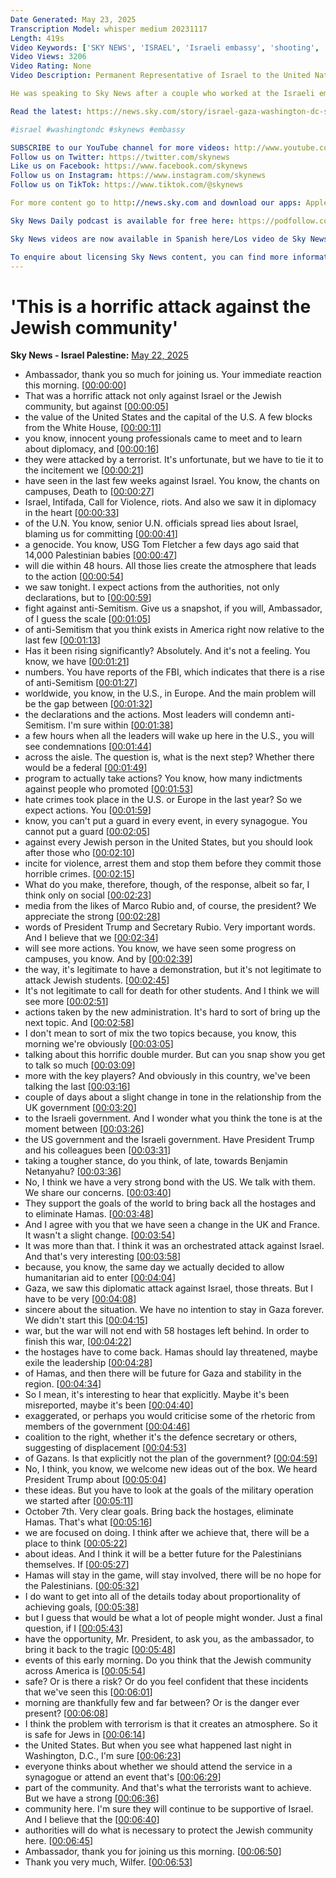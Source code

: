 ```yaml
---
Date Generated: May 23, 2025
Transcription Model: whisper medium 20231117
Length: 419s
Video Keywords: ['SKY NEWS', 'ISRAEL', 'Israeli embassy', 'shooting', 'Washington DC', 'Breaking news', 'capital jewish museum', 'fbi', 'fbi office', 'israel ambassador to the united nations', 'danny danon', 'gaza', 'hamas', 'israel', 'middle east', 'news', 'sky', 'war', 'world']
Video Views: 3206
Video Rating: None
Video Description: Permanent Representative of Israel to the United Nations Danny Danon says that he "expects action from authorities on antisemitism", not just condemnation.  

He was speaking to Sky News after a couple who worked at the Israeli embassy in Washington DC were shot dead by a suspect who shouted "free Palestine", according to police and witnesses.

Read the latest: https://news.sky.com/story/israel-gaza-washington-dc-shooting-embassy-hamas-war-aid-sky-news-live-latest-13362469

#israel #washingtondc #skynews #embassy 

SUBSCRIBE to our YouTube channel for more videos: http://www.youtube.com/skynews 
Follow us on Twitter: https://twitter.com/skynews 
Like us on Facebook: https://www.facebook.com/skynews 
Follow us on Instagram: https://www.instagram.com/skynews 
Follow us on TikTok: https://www.tiktok.com/@skynews 

For more content go to http://news.sky.com and download our apps: Apple https://itunes.apple.com/gb/app/sky-news/id316391924?mt=8 Android https://play.google.com/store/apps/details?id=com.bskyb.skynews.android&hl=en_GB 

Sky News Daily podcast is available for free here: https://podfollow.com/skynewsdaily/ 

Sky News videos are now available in Spanish here/Los video de Sky News están disponibles en español aquí: https://www.youtube.com/channel/UCzG5BnqHO8oNlrPDW9CYJog 

To enquire about licensing Sky News content, you can find more information here: https://news.sky.com/info/library-sales
---
```


# 'This is a horrific attack against the Jewish community'
**Sky News - Israel Palestine:** [May 22, 2025](https://www.youtube.com/watch?v=oILczcg-0T0)
*  Ambassador, thank you so much for joining us. Your immediate reaction this morning. [[00:00:00](https://www.youtube.com/watch?v=oILczcg-0T0&t=0.0s)]
*  That was a horrific attack not only against Israel or the Jewish community, but against [[00:00:05](https://www.youtube.com/watch?v=oILczcg-0T0&t=5.0s)]
*  the value of the United States and the capital of the U.S. A few blocks from the White House, [[00:00:11](https://www.youtube.com/watch?v=oILczcg-0T0&t=11.6s)]
*  you know, innocent young professionals came to meet and to learn about diplomacy, and [[00:00:16](https://www.youtube.com/watch?v=oILczcg-0T0&t=16.52s)]
*  they were attacked by a terrorist. It's unfortunate, but we have to tie it to the incitement we [[00:00:21](https://www.youtube.com/watch?v=oILczcg-0T0&t=21.88s)]
*  have seen in the last few weeks against Israel. You know, the chants on campuses, Death to [[00:00:27](https://www.youtube.com/watch?v=oILczcg-0T0&t=27.72s)]
*  Israel, Intifada, Call for Violence, riots. And also we saw it in diplomacy in the heart [[00:00:33](https://www.youtube.com/watch?v=oILczcg-0T0&t=33.36s)]
*  of the U.N. You know, senior U.N. officials spread lies about Israel, blaming us for committing [[00:00:41](https://www.youtube.com/watch?v=oILczcg-0T0&t=41.04s)]
*  a genocide. You know, USG Tom Fletcher a few days ago said that 14,000 Palestinian babies [[00:00:47](https://www.youtube.com/watch?v=oILczcg-0T0&t=47.04s)]
*  will die within 48 hours. All those lies create the atmosphere that leads to the action [[00:00:54](https://www.youtube.com/watch?v=oILczcg-0T0&t=54.2s)]
*  we saw tonight. I expect actions from the authorities, not only declarations, but to [[00:00:59](https://www.youtube.com/watch?v=oILczcg-0T0&t=59.88s)]
*  fight against anti-Semitism. Give us a snapshot, if you will, Ambassador, of I guess the scale [[00:01:05](https://www.youtube.com/watch?v=oILczcg-0T0&t=65.56s)]
*  of anti-Semitism that you think exists in America right now relative to the last few [[00:01:13](https://www.youtube.com/watch?v=oILczcg-0T0&t=73.44s)]
*  Has it been rising significantly? Absolutely. And it's not a feeling. You know, we have [[00:01:21](https://www.youtube.com/watch?v=oILczcg-0T0&t=81.24s)]
*  numbers. You have reports of the FBI, which indicates that there is a rise of anti-Semitism [[00:01:27](https://www.youtube.com/watch?v=oILczcg-0T0&t=87.16s)]
*  worldwide, you know, in the U.S., in Europe. And the main problem will be the gap between [[00:01:32](https://www.youtube.com/watch?v=oILczcg-0T0&t=92.11999999999999s)]
*  the declarations and the actions. Most leaders will condemn anti-Semitism. I'm sure within [[00:01:38](https://www.youtube.com/watch?v=oILczcg-0T0&t=98.6s)]
*  a few hours when all the leaders will wake up here in the U.S., you will see condemnations [[00:01:44](https://www.youtube.com/watch?v=oILczcg-0T0&t=104.03999999999999s)]
*  across the aisle. The question is, what is the next step? Whether there would be a federal [[00:01:49](https://www.youtube.com/watch?v=oILczcg-0T0&t=109.02s)]
*  program to actually take actions? You know, how many indictments against people who promoted [[00:01:53](https://www.youtube.com/watch?v=oILczcg-0T0&t=113.42s)]
*  hate crimes took place in the U.S. or Europe in the last year? So we expect actions. You [[00:01:59](https://www.youtube.com/watch?v=oILczcg-0T0&t=119.34s)]
*  know, you can't put a guard in every event, in every synagogue. You cannot put a guard [[00:02:05](https://www.youtube.com/watch?v=oILczcg-0T0&t=125.62s)]
*  against every Jewish person in the United States, but you should look after those who [[00:02:10](https://www.youtube.com/watch?v=oILczcg-0T0&t=130.74s)]
*  incite for violence, arrest them and stop them before they commit those horrible crimes. [[00:02:15](https://www.youtube.com/watch?v=oILczcg-0T0&t=135.9s)]
*  What do you make, therefore, though, of the response, albeit so far, I think only on social [[00:02:23](https://www.youtube.com/watch?v=oILczcg-0T0&t=143.14000000000001s)]
*  media from the likes of Marco Rubio and, of course, the president? We appreciate the strong [[00:02:28](https://www.youtube.com/watch?v=oILczcg-0T0&t=148.70000000000002s)]
*  words of President Trump and Secretary Rubio. Very important words. And I believe that we [[00:02:34](https://www.youtube.com/watch?v=oILczcg-0T0&t=154.3s)]
*  will see more actions. You know, we have seen some progress on campuses, you know. And by [[00:02:39](https://www.youtube.com/watch?v=oILczcg-0T0&t=159.66s)]
*  the way, it's legitimate to have a demonstration, but it's not legitimate to attack Jewish students. [[00:02:45](https://www.youtube.com/watch?v=oILczcg-0T0&t=165.3s)]
*  It's not legitimate to call for death for other students. And I think we will see more [[00:02:51](https://www.youtube.com/watch?v=oILczcg-0T0&t=171.94s)]
*  actions taken by the new administration. It's hard to sort of bring up the next topic. And [[00:02:58](https://www.youtube.com/watch?v=oILczcg-0T0&t=178.02s)]
*  I don't mean to sort of mix the two topics because, you know, this morning we're obviously [[00:03:05](https://www.youtube.com/watch?v=oILczcg-0T0&t=185.26000000000002s)]
*  talking about this horrific double murder. But can you snap show you get to talk so much [[00:03:09](https://www.youtube.com/watch?v=oILczcg-0T0&t=189.32s)]
*  more with the key players? And obviously in this country, we've been talking the last [[00:03:16](https://www.youtube.com/watch?v=oILczcg-0T0&t=196.2s)]
*  couple of days about a slight change in tone in the relationship from the UK government [[00:03:20](https://www.youtube.com/watch?v=oILczcg-0T0&t=200.72s)]
*  to the Israeli government. And I wonder what you think the tone is at the moment between [[00:03:26](https://www.youtube.com/watch?v=oILczcg-0T0&t=206.4s)]
*  the US government and the Israeli government. Have President Trump and his colleagues been [[00:03:31](https://www.youtube.com/watch?v=oILczcg-0T0&t=211.18s)]
*  taking a tougher stance, do you think, of late, towards Benjamin Netanyahu? [[00:03:36](https://www.youtube.com/watch?v=oILczcg-0T0&t=216.79999999999998s)]
*  No, I think we have a very strong bond with the US. We talk with them. We share our concerns. [[00:03:40](https://www.youtube.com/watch?v=oILczcg-0T0&t=220.48s)]
*  They support the goals of the world to bring back all the hostages and to eliminate Hamas. [[00:03:48](https://www.youtube.com/watch?v=oILczcg-0T0&t=228.72s)]
*  And I agree with you that we have seen a change in the UK and France. It wasn't a slight change. [[00:03:54](https://www.youtube.com/watch?v=oILczcg-0T0&t=234.16s)]
*  It was more than that. I think it was an orchestrated attack against Israel. And that's very interesting [[00:03:58](https://www.youtube.com/watch?v=oILczcg-0T0&t=238.44s)]
*  because, you know, the same day we actually decided to allow humanitarian aid to enter [[00:04:04](https://www.youtube.com/watch?v=oILczcg-0T0&t=244.16s)]
*  Gaza, we saw this diplomatic attack against Israel, those threats. But I have to be very [[00:04:08](https://www.youtube.com/watch?v=oILczcg-0T0&t=248.88s)]
*  sincere about the situation. We have no intention to stay in Gaza forever. We didn't start this [[00:04:15](https://www.youtube.com/watch?v=oILczcg-0T0&t=255.04s)]
*  war, but the war will not end with 58 hostages left behind. In order to finish this war, [[00:04:22](https://www.youtube.com/watch?v=oILczcg-0T0&t=262.03999999999996s)]
*  the hostages have to come back. Hamas should lay threatened, maybe exile the leadership [[00:04:28](https://www.youtube.com/watch?v=oILczcg-0T0&t=268.4s)]
*  of Hamas, and then there will be future for Gaza and stability in the region. [[00:04:34](https://www.youtube.com/watch?v=oILczcg-0T0&t=274.12s)]
*  So I mean, it's interesting to hear that explicitly. Maybe it's been misreported, maybe it's been [[00:04:40](https://www.youtube.com/watch?v=oILczcg-0T0&t=280.44s)]
*  exaggerated, or perhaps you would criticise some of the rhetoric from members of the government [[00:04:46](https://www.youtube.com/watch?v=oILczcg-0T0&t=286.08s)]
*  coalition to the right, whether it's the defence secretary or others, suggesting of displacement [[00:04:53](https://www.youtube.com/watch?v=oILczcg-0T0&t=293.76s)]
*  of Gazans. Is that explicitly not the plan of the government? [[00:04:59](https://www.youtube.com/watch?v=oILczcg-0T0&t=299.91999999999996s)]
*  No, I think, you know, we welcome new ideas out of the box. We heard President Trump about [[00:05:04](https://www.youtube.com/watch?v=oILczcg-0T0&t=304.68s)]
*  these ideas. But you have to look at the goals of the military operation we started after [[00:05:11](https://www.youtube.com/watch?v=oILczcg-0T0&t=311.68s)]
*  October 7th. Very clear goals. Bring back the hostages, eliminate Hamas. That's what [[00:05:16](https://www.youtube.com/watch?v=oILczcg-0T0&t=316.47999999999996s)]
*  we are focused on doing. I think after we achieve that, there will be a place to think [[00:05:22](https://www.youtube.com/watch?v=oILczcg-0T0&t=322.28s)]
*  about ideas. And I think it will be a better future for the Palestinians themselves. If [[00:05:27](https://www.youtube.com/watch?v=oILczcg-0T0&t=327.15999999999997s)]
*  Hamas will stay in the game, will stay involved, there will be no hope for the Palestinians. [[00:05:32](https://www.youtube.com/watch?v=oILczcg-0T0&t=332.32s)]
*  I do want to get into all of the details today about proportionality of achieving goals, [[00:05:38](https://www.youtube.com/watch?v=oILczcg-0T0&t=338.88s)]
*  but I guess that would be what a lot of people might wonder. Just a final question, if I [[00:05:43](https://www.youtube.com/watch?v=oILczcg-0T0&t=343.11999999999995s)]
*  have the opportunity, Mr. President, to ask you, as the ambassador, to bring it back to the tragic [[00:05:48](https://www.youtube.com/watch?v=oILczcg-0T0&t=348.92s)]
*  events of this early morning. Do you think that the Jewish community across America is [[00:05:54](https://www.youtube.com/watch?v=oILczcg-0T0&t=354.92s)]
*  safe? Or is there a risk? Or do you feel confident that these incidents that we've seen this [[00:06:01](https://www.youtube.com/watch?v=oILczcg-0T0&t=361.92s)]
*  morning are thankfully few and far between? Or is the danger ever present? [[00:06:08](https://www.youtube.com/watch?v=oILczcg-0T0&t=368.92s)]
*  I think the problem with terrorism is that it creates an atmosphere. So it is safe for Jews in [[00:06:14](https://www.youtube.com/watch?v=oILczcg-0T0&t=374.92s)]
*  the United States. But when you see what happened last night in Washington, D.C., I'm sure [[00:06:23](https://www.youtube.com/watch?v=oILczcg-0T0&t=383.92s)]
*  everyone thinks about whether we should attend the service in a synagogue or attend an event that's [[00:06:29](https://www.youtube.com/watch?v=oILczcg-0T0&t=389.92s)]
*  part of the community. And that's what the terrorists want to achieve. But we have a strong [[00:06:36](https://www.youtube.com/watch?v=oILczcg-0T0&t=396.92s)]
*  community here. I'm sure they will continue to be supportive of Israel. And I believe that the [[00:06:40](https://www.youtube.com/watch?v=oILczcg-0T0&t=400.92s)]
*  authorities will do what is necessary to protect the Jewish community here. [[00:06:45](https://www.youtube.com/watch?v=oILczcg-0T0&t=405.92s)]
*  Ambassador, thank you for joining us this morning. [[00:06:50](https://www.youtube.com/watch?v=oILczcg-0T0&t=410.92s)]
*  Thank you very much, Wilfer. [[00:06:53](https://www.youtube.com/watch?v=oILczcg-0T0&t=413.92s)]
